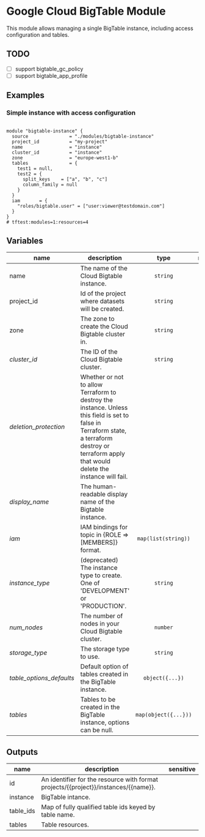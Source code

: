# Google Cloud BigTable Module

This module allows managing a single BigTable instance, including access configuration and tables.

## TODO

- [ ] support bigtable_gc_policy
- [ ] support bigtable_app_profile

## Examples

### Simple instance with access configuration

```hcl

module "bigtable-instance" {
  source               = "./modules/bigtable-instance"
  project_id           = "my-project"
  name                 = "instance"
  cluster_id           = "instance"
  zone                 = "europe-west1-b"
  tables               = {
    test1 = null,
    test2 = {
      split_keys    = ["a", "b", "c"]
      column_family = null
    }
  }
  iam       = {
    "roles/bigtable.user" = ["user:viewer@testdomain.com"]
  }
}
# tftest:modules=1:resources=4
```

<!-- BEGIN TFDOC -->
## Variables

| name | description | type | required | default |
|---|---|:---: |:---:|:---:|
| name | The name of the Cloud Bigtable instance. | <code title="">string</code> | ✓ |  |
| project_id | Id of the project where datasets will be created. | <code title="">string</code> | ✓ |  |
| zone | The zone to create the Cloud Bigtable cluster in. | <code title="">string</code> | ✓ |  |
| *cluster_id* | The ID of the Cloud Bigtable cluster. | <code title="">string</code> |  | <code title="">europe-west1</code> |
| *deletion_protection* | Whether or not to allow Terraform to destroy the instance. Unless this field is set to false in Terraform state, a terraform destroy or terraform apply that would delete the instance will fail. | <code title=""></code> |  | <code title="">true</code> |
| *display_name* | The human-readable display name of the Bigtable instance. | <code title=""></code> |  | <code title="">null</code> |
| *iam* | IAM bindings for topic in {ROLE => [MEMBERS]} format. | <code title="map&#40;list&#40;string&#41;&#41;">map(list(string))</code> |  | <code title="">{}</code> |
| *instance_type* | (deprecated) The instance type to create. One of 'DEVELOPMENT' or 'PRODUCTION'. | <code title="">string</code> |  | <code title="">null</code> |
| *num_nodes* | The number of nodes in your Cloud Bigtable cluster. | <code title="">number</code> |  | <code title="">1</code> |
| *storage_type* | The storage type to use. | <code title="">string</code> |  | <code title="">SSD</code> |
| *table_options_defaults* | Default option of tables created in the BigTable instance. | <code title="object&#40;&#123;&#10;split_keys    &#61; list&#40;string&#41;&#10;column_family &#61; string&#10;&#125;&#41;">object({...})</code> |  | <code title="&#123;&#10;split_keys    &#61; &#91;&#93;&#10;column_family &#61; null&#10;&#125;">...</code> |
| *tables* | Tables to be created in the BigTable instance, options can be null. | <code title="map&#40;object&#40;&#123;&#10;split_keys    &#61; list&#40;string&#41;&#10;column_family &#61; string&#10;&#125;&#41;&#41;">map(object({...}))</code> |  | <code title="">{}</code> |

## Outputs

| name | description | sensitive |
|---|---|:---:|
| id | An identifier for the resource with format projects/{{project}}/instances/{{name}}. |  |
| instance | BigTable intance. |  |
| table_ids | Map of fully qualified table ids keyed by table name. |  |
| tables | Table resources. |  |
<!-- END TFDOC -->

